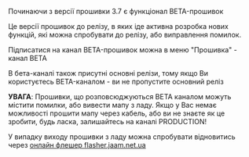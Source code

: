 Починаючи з версії прошивки 3.7 є функціонал BETA-прошивок

Це версії прошивок до релізу, в яких іде активна розробка нових функцій, які можна спробувати до релізу, або виправлення помилок.

Підписатися на канал BETA-прошивок можна в меню "Прошивка" - канал BETA

В бета-каналі також присутні основні релізи, тому якщо Ви користуєтесь BETA-каналом - ви не пропустите основний реліз

**УВАГА**: Прошивки, що розповсюджуються BETA каналом можуть містити помилки, або вивести мапу з ладу. Якщо у Вас немає можливості прошити мапу через кабель, або ви не знаєте як це зробити, будь ласка, залишайтесь на каналі PRODUCTION!

У випадку виходу прошивки з ладу можна спробувати відновитись через [онлайн флешер flasher.jaam.net.ua](https://flasher.jaam.net.ua/)